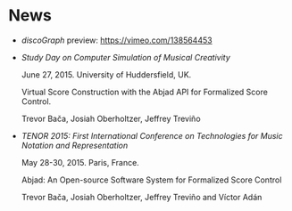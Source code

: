 # News

-   *discoGraph* preview: https://vimeo.com/138564453

-   *Study Day on Computer Simulation of Musical Creativity*

    June 27, 2015. University of Huddersfield, UK.        

    Virtual Score Construction with the Abjad API for Formalized Score Control.

    Trevor Bača, Josiah Oberholtzer, Jeffrey Treviño

-   *TENOR 2015: First International Conference on Technologies for Music
    Notation and Representation*

    May 28-30, 2015. Paris, France.

    Abjad: An Open-source Software System for Formalized Score Control 

    Trevor Bača, Josiah Oberholtzer, Jeffrey Treviño and Víctor Adán 